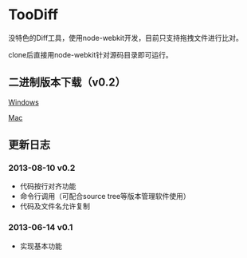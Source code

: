 TooDiff
=======

没特色的Diff工具，使用node-webkit开发，目前只支持拖拽文件进行比对。

clone后直接用node-webkit针对源码目录即可运行。


## 二进制版本下载（v0.2）

[Windows](http://url.cn/FtDkyp)

[Mac](http://url.cn/ICwVid)


## 更新日志


### 2013-08-10 v0.2
- 代码按行对齐功能
- 命令行调用（可配合source tree等版本管理软件使用）
- 代码及文件名允许复制

### 2013-06-14 v0.1
- 实现基本功能